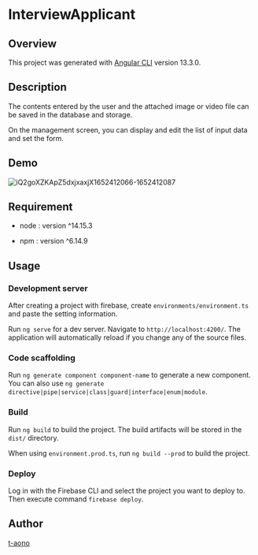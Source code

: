 # InterviewApplicant

## Overview

This project was generated with [Angular CLI](https://github.com/angular/angular-cli) version 13.3.0.

## Description

The contents entered by the user and the attached image or video file can be saved in the database and storage.

On the management screen, you can display and edit the list of input data and set the form.

## Demo

![iQ2goXZKApZ5dxjxaxjX1652412066-1652412087](https://user-images.githubusercontent.com/46856574/168205050-f1c905c2-5ab5-4d40-b37e-b33496cbd31a.gif)

<!-- ## VS. -->

## Requirement

- node : version ^14.15.3

- npm : version ^6.14.9

## Usage

### Development server

After creating a project with firebase, create `environments/environment.ts` and paste the setting information.

Run `ng serve` for a dev server. Navigate to `http://localhost:4200/`. The application will automatically reload if you change any of the source files.

### Code scaffolding

Run `ng generate component component-name` to generate a new component. You can also use `ng generate directive|pipe|service|class|guard|interface|enum|module`.

### Build

Run `ng build` to build the project. The build artifacts will be stored in the `dist/` directory.

When using `environment.prod.ts`, run `ng build --prod` to build the project.

### Deploy

Log in with the Firebase CLI and select the project you want to deploy to.  
Then execute command `firebase deploy`.

<!-- ## Install -->

<!-- ## Contribution -->

<!-- ## Licence -->

## Author

[t-aono](https://github.com/t-aono)

<!-- README.md Sample -->
<!-- https://deeeet.com/writing/2014/07/31/readme/ -->
